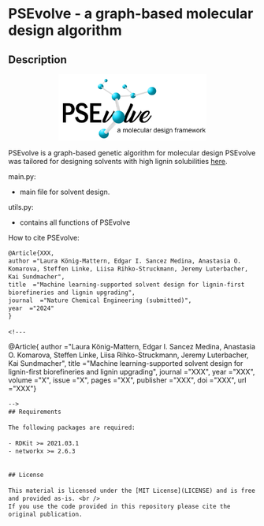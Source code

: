 # PSEvolve - a graph-based molecular design algorithm


## Description
<p align="center">
<img src="https://github.com/koenigmattern/PSEvolve/blob/main/auxil/PSEvolve_logo.png" width="300">
</p>

PSEvolve is a graph-based genetic algorithm for molecular design PSEvolve was tailored for designing
solvents with high lignin solubilities [here](https://github.com/koenigmattern/PSEvolve_lignin_solvents).


main.py:
- main file for solvent design. 

utils.py:
- contains all functions of PSEvolve

How to cite PSEvolve:

```
@Article{XXX,
author ="Laura König-Mattern, Edgar I. Sancez Medina, Anastasia O. Komarova, Steffen Linke, Liisa Rihko-Struckmann, Jeremy Luterbacher, Kai Sundmacher",
title  ="Machine learning-supported solvent design for lignin-first biorefineries and lignin upgrading",
journal  ="Nature Chemical Engineering (submitted)",
year  ="2024"
}

<!--- 
```
@Article{
author ="Laura König-Mattern, Edgar I. Sancez Medina, Anastasia O. Komarova, Steffen Linke, Liisa Rihko-Struckmann, Jeremy Luterbacher, Kai Sundmacher",
title  ="Machine learning-supported solvent design for lignin-first biorefineries and lignin upgrading",
journal  ="XXX",
year  ="XXX",
volume  ="X",
issue  ="X",
pages  ="XX",
publisher  ="XXX",
doi  ="XXX",
url  ="XXX"}

```
-->
## Requirements

The following packages are required:

- RDKit >= 2021.03.1
- networkx >= 2.6.3


## License 

This material is licensed under the [MIT License](LICENSE) and is free and provided as-is. <br />
If you use the code provided in this repository please cite the original publication.